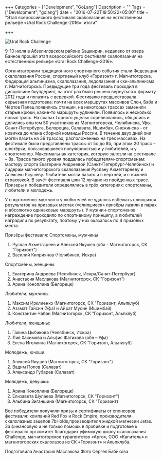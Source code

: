 +++
Categories = ["Development", "GoLang"]
Description = ""
Tags = ["Development", "golang"]
date = "2016-07-22T19:50:22+05:00"
title = "Этап всероссийского фестиваля скалолазания на естественном рельефе «Ural Rock Challenge-2016»: итоги"

+++


![Ural Rock Challenge](/images/2016-07/urch.jpg)

9-10 июля в Абзелиловском районе Башкирии, недалеко от озера Банное прошёл этап всероссийского фестиваля скалолазания на естественном рельефе «Ural Rock Challenge-2016». 

<!--more-->

Организаторами традиционного спортивного события стали Федерация скалолазания России, спортивный клуб «Горизонт» г. Магнитогорска, Федерация альпинизма, скалолазания, ледолазания и ски-альпинизма г. Магнитогорска.
Предыдущие три года фестиваль проходил в дисциплине боулдеринг, на этот раз было решено вернуться к формату 2012 года и полазить с веревкой. Фестивалю предшествовала серьезная подготовка: почти на всех маршрутах массивов Слон, Баба и Чёртов Палец появились станции, на некоторых трассах заменили старые крюки, какие-то маршруты удлинили. Появилось и несколько новых трасс.
На скалах Горного ущелья соревновались, общались и делились опытом 50 участников из Магнитогорска, Челябинска, Уфы, Санкт-Петербурга, Белорецка, Салавата, Ишимбая, Снежинска - от новичка до члена сборной команды России.
В течение двух дней они могли лазить на 39 трассах, расположенных на трёх массивах. На фестивале были представлены трассы от 5с до 8b, при этом 20 трасс – шестёрки, пользовавшиеся популярностью и у любителей, и у спортсменов. Максимальная категория, которую залезли на фестивале – 8а. Трасса такого уровня поддалась победителям-спортсменам: мастеру спорта Екатерине Андреевой (Санкт-Петербург-Челябинск) и лидерам магнитогорского скалолазания Руслану Ахметгарееву и Алексею Якушеву. Любители могли лазить и с верхней, и с нижней страховкой.
В зачёт фестиваля шли 12 лучших из пройденных трасс. Призеры и победители определялись в трёх категориях: спортсмены, любители и молодежь.

У спортсменов-мужчин и у любителей не удалось избежать слипшихся результатов на призовых местах («слипшиеся» призёры лазили в парах и абсолютно одинаковые маршруты). У мужчин-спортсменов награждение проходило по спортивному принципу, а любителей наградили по результату, поэтому у них оказалось по 4 призовых места.

Призёры фестиваля:
Спортсмены, мужчины
1. Руслан Ахметгареев и Алексей Якушев (оба - Магнитогорск, СК "Горизонт")
3. Василий Киприянов (Челябинск, Искра)

Спортсмены, женщины:
1. Екатерина Андреева (Челябинск, Искра/Санкт-Петербург)
2. Анастасия Маслакова (Магнитогорск, СК "Горизонт")
3. Арина Коноплина (Белорецк)

Любители, мужчины:
1. Максим Ирклиенко (Магнитогорск, СК "Горизонт, Альпклуб)
2. Азамат Гайсин (Уфа) и Айрат Мусин (Ишимбай)
3. Константин Чабан (Магнитогорск, СК "Горизонт, Альпклуб)

Любители, женщины:
1. Галина Цыбикова (Челябинск, Искра)
2. Лия Хакимова и Альфия Фатихова (обе – Уфа)
3. Елена Иголкина (Магнитогорск, СК "Горизонт, Альпклуб)

Молодежь, юноши:
1. Алексей Якушев (Магнитогорск, СК "Горизонт")
2. Вадим Попов (Салават)
3. Александр Губарев (Салават)

Молодежь, девушки:
1. Арина Коноплина (Белорецк)
2. Елизавета Шулаева (Магнитогорск, СК "Горизонт")
3. Альбина Зиганшина (Магнитогорск, СК "Горизонт)

Все победители получили призы и сертификаты от спонсоров фестиваля: компаний Red Fox и Rock Empire, производителя скалолазных зацепов 7bHolds,производителя жидкой магнезии Jetas.
За финансовую и не только помощь в пробивке и подготовке к фестивалю оргкомитет благодарит уфимскую школу скалолазания Challenge, магнитогорское турагентство «Арго», ООО «Капитель» и магнитогорских скалолазов из СК «Горизонт» и Альпклуба.

Подготовила Анастасия Маслакова
Фото Сергея Бабикова

